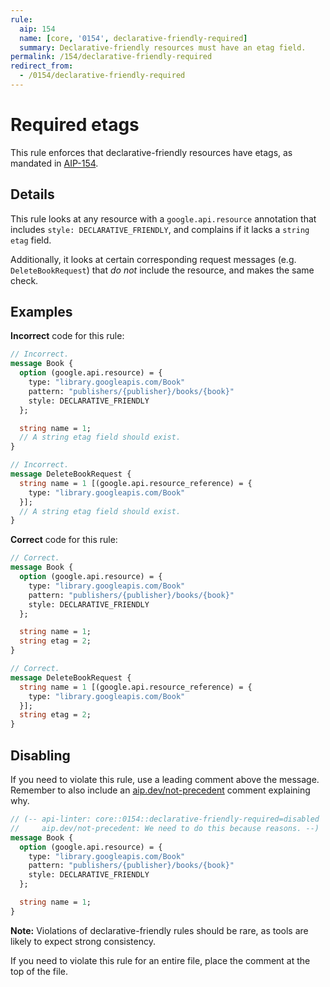 ```yaml
---
rule:
  aip: 154
  name: [core, '0154', declarative-friendly-required]
  summary: Declarative-friendly resources must have an etag field.
permalink: /154/declarative-friendly-required
redirect_from:
  - /0154/declarative-friendly-required
---
```


# Required etags

This rule enforces that declarative-friendly resources have etags, as mandated
in [AIP-154][].

## Details

This rule looks at any resource with a `google.api.resource` annotation that
includes `style: DECLARATIVE_FRIENDLY`, and complains if it lacks a
`string etag` field.

Additionally, it looks at certain corresponding request messages (e.g.
`DeleteBookRequest`) that _do not_ include the resource, and makes the same
check.

## Examples

**Incorrect** code for this rule:

```proto
// Incorrect.
message Book {
  option (google.api.resource) = {
    type: "library.googleapis.com/Book"
    pattern: "publishers/{publisher}/books/{book}"
    style: DECLARATIVE_FRIENDLY
  };

  string name = 1;
  // A string etag field should exist.
}
```

```proto
// Incorrect.
message DeleteBookRequest {
  string name = 1 [(google.api.resource_reference) = {
    type: "library.googleapis.com/Book"
  }];
  // A string etag field should exist.
}
```

**Correct** code for this rule:

```proto
// Correct.
message Book {
  option (google.api.resource) = {
    type: "library.googleapis.com/Book"
    pattern: "publishers/{publisher}/books/{book}"
    style: DECLARATIVE_FRIENDLY
  };

  string name = 1;
  string etag = 2;
}
```

```proto
// Correct.
message DeleteBookRequest {
  string name = 1 [(google.api.resource_reference) = {
    type: "library.googleapis.com/Book"
  }];
  string etag = 2;
}
```

## Disabling

If you need to violate this rule, use a leading comment above the message.
Remember to also include an [aip.dev/not-precedent][] comment explaining why.

```proto
// (-- api-linter: core::0154::declarative-friendly-required=disabled
//     aip.dev/not-precedent: We need to do this because reasons. --)
message Book {
  option (google.api.resource) = {
    type: "library.googleapis.com/Book"
    pattern: "publishers/{publisher}/books/{book}"
    style: DECLARATIVE_FRIENDLY
  };

  string name = 1;
}
```

**Note:** Violations of declarative-friendly rules should be rare, as tools are
likely to expect strong consistency.

If you need to violate this rule for an entire file, place the comment at the
top of the file.

[aip-154]: https://aip.dev/154
[aip.dev/not-precedent]: https://aip.dev/not-precedent
